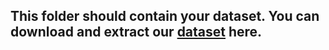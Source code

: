 ## This folder should contain your dataset. You can download and extract our [dataset](https://bingyaohuang.github.io/pub/CompenNeSt++/photometric_cmp_data) here.
